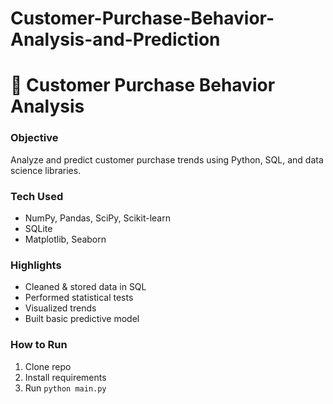 # Customer-Purchase-Behavior-Analysis-and-Prediction
# 🧠 Customer Purchase Behavior Analysis

### Objective
Analyze and predict customer purchase trends using Python, SQL, and data science libraries.

### Tech Used
- NumPy, Pandas, SciPy, Scikit-learn
- SQLite 
- Matplotlib, Seaborn

### Highlights
- Cleaned & stored data in SQL
- Performed statistical tests
- Visualized trends
- Built basic predictive model

### How to Run
1. Clone repo  
2. Install requirements  
3. Run `python main.py`
